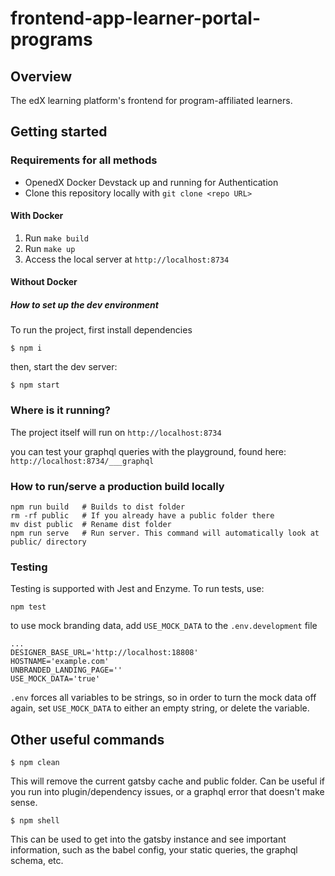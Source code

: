# frontend-app-learner-portal-programs

## Overview
The edX learning platform's frontend for program-affiliated learners.

## Getting started

### Requirements for all methods

- OpenedX Docker Devstack up and running for Authentication
- Clone this repository locally with `git clone <repo URL>`

#### With Docker

1. Run `make build`
2. Run `make up`
3. Access the local server at `http://localhost:8734`

#### Without Docker

##### How to set up the dev environment
To run the project, first install dependencies

`$ npm i`

then, start the dev server:

`$ npm start`

### Where is it running?
The project itself will run on  `http://localhost:8734`

you can test your graphql queries with the playground, found here:  `http://localhost:8734/___graphql`

### How to run/serve a production build locally

```
npm run build   # Builds to dist folder
rm -rf public   # If you already have a public folder there
mv dist public  # Rename dist folder
npm run serve   # Run server. This command will automatically look at public/ directory
```

### Testing

Testing is supported with Jest and Enzyme. To run tests, use:

`npm test`

to use mock branding data, add `USE_MOCK_DATA` to the `.env.development` file

```
...
DESIGNER_BASE_URL='http://localhost:18808'
HOSTNAME='example.com'
UNBRANDED_LANDING_PAGE=''
USE_MOCK_DATA='true'

```

`.env` forces all variables to be strings, so in order to turn the mock data off again, set `USE_MOCK_DATA` to either an empty string, or delete the variable.

## Other useful commands

`$ npm clean`

This will remove the current gatsby cache and public folder. Can be useful if you run into plugin/dependency issues, or a graphql error that doesn't make sense.

`$ npm shell`

This can be used to get into the gatsby instance and see important information, such as the babel config, your static queries, the graphql schema, etc.
